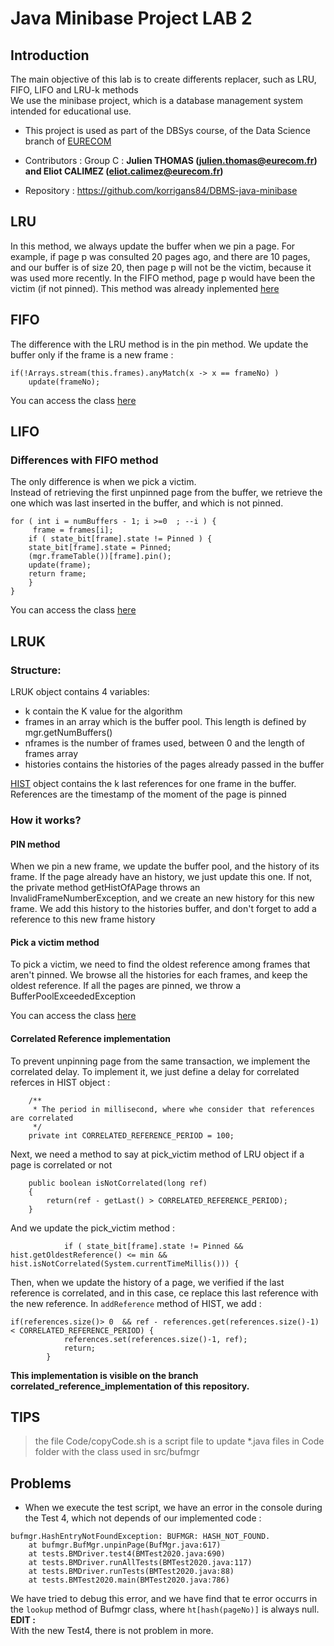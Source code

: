 # Java Minibase Project LAB 2

## Introduction
The main objective of this lab is to create differents replacer, such as LRU, FIFO, LIFO and LRU-k methods  
We use the minibase project, which is a database management system intended for educational use.

- This project is used as part of the DBSys course, of the Data Science branch of [EURECOM](https://eurecom.fr)

- Contributors : Group C : **Julien THOMAS (julien.thomas@eurecom.fr) and Eliot CALIMEZ (eliot.calimez@eurecom.fr)**

- Repository : https://github.com/korrigans84/DBMS-java-minibase
## LRU
In this method, we always update the buffer when we pin a page. For example, if page p was consulted 20 pages ago, and there are 10 pages, and our buffer is of size 20, then page p will not be the victim, because it was used more recently. In the FIFO method, page p would have been the victim (if not pinned).
This method was already inplemented [here](src/bufmgr/LRU.java)

## FIFO 
The difference with the LRU method is in the pin method. We update the buffer only if the frame is a new frame : 
```
if(!Arrays.stream(this.frames).anyMatch(x -> x == frameNo) )
	update(frameNo);
```  
You can access the class [here](src/bufmgr/FIFO.java)


## LIFO 

### Differences with FIFO method
The only difference is when we pick a victim.  
Instead of retrieving the first unpinned page from the buffer, we retrieve the one which was last inserted in the buffer, and which is not pinned.
```
for ( int i = numBuffers - 1; i >=0  ; --i ) {
     frame = frames[i];
    if ( state_bit[frame].state != Pinned ) {
	state_bit[frame].state = Pinned;
	(mgr.frameTable())[frame].pin();
	update(frame);
	return frame;
    }
}
```
You can access the class [here](src/bufmgr/LIFO.java)


## LRUK 

### Structure: 
LRUK object contains 4 variables: 
- k contain the K value for the algorithm  
- frames in an array which is the buffer pool. This length is defined by mgr.getNumBuffers()  
- nframes is the number of frames used, between 0 and the length of frames array  
- histories contains the histories of the pages already passed in the buffer  

[HIST](src/bufmgr/HIST.java) object contains the k last references for one frame in the buffer.  
References are the timestamp of the moment of the page is pinned
### How it works?

#### PIN method
When we pin a new frame, we update the buffer pool, and the history of its frame. If the page already have an history, we just update this one. If not, the private method getHistOfAPage throws an InvalidFrameNumberException, and we create an new history for this new frame. We add this history to the histories buffer, and don't forget to add a reference to this new frame history

#### Pick a victim method
To pick a victim, we need to find the oldest reference among frames that aren't pinned. We browse all the histories for each frames, and keep the oldest reference. If all the pages are pinned, we throw a BufferPoolExceededException

You can access the class [here](src/bufmgr/LRUK.java)
#### Correlated Reference implementation 
To prevent unpinning page from the same transaction, we implement the correlated delay.
To implement it, we just define a delay for correlated referces in HIST object : 
```
	/**
	 * The period in millisecond, where whe consider that references are correlated
	 */
	private int CORRELATED_REFERENCE_PERIOD = 100;
```
Next, we need a method to say at pick_victim method of LRU object if a page is correlated or not
```
	public boolean isNotCorrelated(long ref)
	{
		return(ref - getLast() > CORRELATED_REFERENCE_PERIOD);
	}
```
And we update the pick_victim method : 
```
	        if ( state_bit[frame].state != Pinned && hist.getOldestReference() <= min && hist.isNotCorrelated(System.currentTimeMillis())) {
```
Then, when we update the history of a page, we verified if the last reference is correlated, and in this case, ce replace this last reference with the new reference. In `addReference` method of HIST, we add :
```
if(references.size()> 0  && ref - references.get(references.size()-1) < CORRELATED_REFERENCE_PERIOD) {
			references.set(references.size()-1, ref);
			return;
		}
```
**This implementation is visible on the branch correlated_reference_implementation of this repository.**

## TIPS 
> the file Code/copyCode.sh is a script file to update *.java files in Code folder with the class used in src/bufmgr


## Problems  
- When we execute the test script, we have an error in the console during the Test 4, which not depends of our implemented code : 
```
bufmgr.HashEntryNotFoundException: BUFMGR: HASH_NOT_FOUND.
	at bufmgr.BufMgr.unpinPage(BufMgr.java:617)
	at tests.BMDriver.test4(BMTest2020.java:690)
	at tests.BMDriver.runAllTests(BMTest2020.java:117)
	at tests.BMDriver.runTests(BMTest2020.java:88)
	at tests.BMTest2020.main(BMTest2020.java:786)
```
We have tried to debug this error, and we have find that te error occurrs in the `lookup` method of Bufmgr class, where `ht[hash(pageNo)]` is always null.
**EDIT :**  
With the new Test4, there is not problem in more. 
